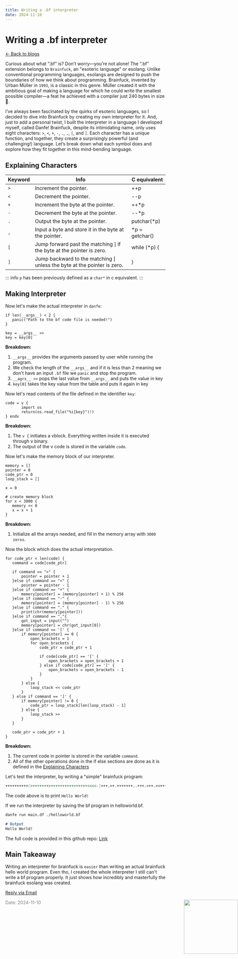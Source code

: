 ```yaml
---
title: Writing a .bf interpreter
date: 2024-11-10
---
```


# Writing a .bf interpreter

[<- Back to blogs](/blog)

Curious about what “.bf” is? Don’t worry—you’re not alone! The “.bf” extension belongs to `Brainfuck`, an "esoteric language" or esolang. Unlike conventional programming languages, esolangs are designed to push the boundaries of how we think about programming. Brainfuck, invented by Urban Müller in `1993`, is a classic in this genre. Müller created it with the ambitious goal of making a language for which he could write the smallest possible compiler—a feat he achieved with a compiler just 240 bytes in size 🤯.

I’ve always been fascinated by the quirks of esoteric languages, so I decided to dive into Brainfuck by creating my own interpreter for it. And, just to add a personal twist, I built the interpreter in a language I developed myself, called Danfe! Brainfuck, despite its intimidating name, only uses eight characters: `>`, `<`, `+`, `-`, `.`, `,`, `[`, and `]`. Each character has a unique function, and together, they create a surprisingly powerful (and challenging!) language. Let’s break down what each symbol does and explore how they fit together in this mind-bending language.

## Explaining Characters
|  Keyword | Info | C equivalent |
| -- | -- | -- |
| `>` | Increment the pointer. | ++p |
| `<` | Decrement the pointer. | --p |
| `+` | Increment the byte at the pointer. | ++*p |
| `-` | Decrement the byte at the pointer. | --*p |
| `.` | Output the byte at the pointer. | putchar(*p) |
| `,` | Input a byte and store it in the byte at the pointer. | *p = getchar() |
| `[` | Jump forward past the matching \] if the byte at the pointer is zero.|  while (*p) {|
| `]` | Jump backward to the matching \[ unless the byte at the pointer is zero.| } |

::: info
`p` has been previously defined as a `char*` in c equivalent.
:::


## Making Interpreter
Now let's make the actual interpreter in `danfe`:


```danfe :line-numbers=1
if len(__args__) < 2 {
   panic("Path to the bf code file is needed!")
}

key = __args__ >>
key = key[0]
```
**Breakdown:**
1. `__args__` provides the arguments passed by user while running the program.
2. We check the length of the `__args__` and if it is less than 2 meaning we don't have an input `.bf` file we `panic` and stop the program.
3. `__agrs__ >>` pops the last value from `__args__` and puts the value in key
4. `key[0]` takes the key value from the table and puts it again in key


Now let's read contents of the file defined in the identifier `key`:
```danfe :line-numbers=8
code = v {
       import os
       return(os.read_file("%i{key}")!)
} endv
```
**Breakdown:**
1. The `v {` initiates a vblock. Everything written inside it is executed through v binary.
2. The output of the v code is stored in the variable `code`.


Now let's make the memory block of our interpreter.

```danfe :line-numbers=13
memory = []
pointer = 0
code_ptr = 0
loop_stack = []

x = 0

# create memory block
for x < 3000 {
   memory << 0
   x = x + 1
}
```
**Breakdown:**
1. Initialize all the arrays needed, and fill in the memory array with `3000` `zeros`.


Now the block which does the actual interpretation.

``` danfe :line-numbers=26
for code_ptr < len(code) {
   command = code[code_ptr]
  
   if command == ">" {
       pointer = pointer + 1
   }else if command == "<" {
       pointer = pointer - 1
   }else if command == "+" {
       memory[pointer] = (memory[pointer] + 1) % 256
   }else if command == "-" {
       memory[pointer] = (memory[pointer] - 1) % 256
   }else if command == "." {
       print(chr(memory[pointer]))
   }else if command == ","{
       got_input = input("")
       memory[pointer] = chr(got_input[0])
   }else if command == '[' {
       if memory[pointer] == 0 {
           open_brackets = 1
           for open_brackets {
               code_ptr = code_ptr + 1

               if code[code_ptr] == '[' {
                   open_brackets = open_brackets + 1
               } else if code[code_ptr] == ']' {
                   open_brackets = open_brackets - 1
               }
           }
       } else {
           loop_stack << code_ptr
       }
   } else if command == ']' {
       if memory[pointer] != 0 {
           code_ptr = loop_stack[len(loop_stack) - 1]
       } else {
           loop_stack >>
       }
   }

   code_ptr = code_ptr + 1
}
```
**Breakdown:**
1. The current code in pointer is stored in the variable `command`.
2. All of the other operations done in the if else sections are done as it is defined in the [Explaining Characters](./index.md#explaining-characters)

Let's test the interpreter, by writing a "simple" brainfuck program:
``` md
++++++++++[>+++++++>++++++++++>+++>+<<<<-]>++.>+.+++++++..+++.>++.<<+++++++++++++++.>.+++.------.--------.>+.>.
```
The code above is to print `Hello World!`

If we run the interpreter by saving the bf program in helloworld.bf.

``` sh
danfe run main.df ./helloworld.bf
```
``` md
# Output
Hello World!
```

The full code is provided in this github repo: [Link](https://github.com/danfe-df/danfe-v-brainfuk)

## Main Takeaway
Writing an interpreter for brainfuck is `easier` than writing an actual brainfuck hello world program. Even tho, I created the whole interpreter I still can't write a bf program properly. It just shows how incredibly and masterfully the brainfuck esolang was created.


[Reply via Email](https://letterbird.co/sai)


<span style="color: gray; font-size: 14px;">Date: 2024-11-10</span>
<img src="/mascot/woe-is-me.png" style="height: 170px; position: absolute; right: 0;" />


<style scoped>
th {
 border-color: var(--border) !important;
}

td {
 border-color: var(--border) !important;
 text-align: left !important;
}

.adders {
   height: 150px;
}
.pacman {
   height: 350px;
}
</style>


